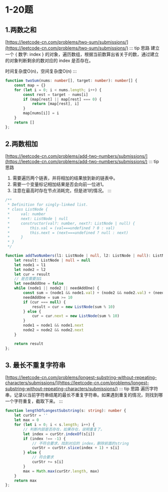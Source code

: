 # 1-20题

## 1.两数之和
[https://leetcode-cn.com/problems/two-sum/submissions/](https://leetcode-cn.com/problems/two-sum/submissions/)
::: tip 思路
建立一个 { 数字: index } 的对象，遍历数组，根据当前数算出省关于的数，通过建立的对象判断剩余的数对应的 index 是否存在。

时间复杂度O(n)，空间复杂度O(n)
:::

``` typescript
function twoSum(nums: number[], target: number): number[] {
    const map = {}
    for (let i = 0; i < nums.length; i++) {
        const rest = target - nums[i]
        if (map[rest] || map[rest] === 0) {
            return [map[rest], i]
        }
        map[nums[i]] = i
    }
    return []
};
```

## 2.两数相加
[https://leetcode-cn.com/problems/add-two-numbers/submissions/](https://leetcode-cn.com/problems/add-two-numbers/submissions/)
::: tip 思路
1. 需要遍历两个链表，并将相加的结果放到新的链表中。
2. 需要一个变量标记相加结果是否会向前一位进1。
3. 注意在最高时存在节点消耗完，但是进1的情况。
:::

``` typescript
/**
 * Definition for singly-linked list.
 * class ListNode {
 *     val: number
 *     next: ListNode | null
 *     constructor(val?: number, next?: ListNode | null) {
 *         this.val = (val===undefined ? 0 : val)
 *         this.next = (next===undefined ? null : next)
 *     }
 * }
 */

function addTwoNumbers(l1: ListNode | null, l2: ListNode | null): ListNode | null {
    let result: ListNode | null = null
    let node1 = l1
    let node2 = l2
    let cur = result
    // 是否需要加1
    let needAddOne = false
    while (node1 || node2 || needAddOne) {
        const sum = (node1 && node1.val) + (node2 && node2.val) + (needAddOne ? 1 : 0)
        needAddOne = sum >= 10
        if (cur === null) {
            result = cur = new ListNode(sum % 10)
        } else {
            cur = cur.next = new ListNode(sum % 10)
        }
        node1 = node1 && node1.next
        node2 = node2 && node2.next
    }

    return result
};
```

## 3. 最长不重复字符串
[https://leetcode-cn.com/problems/longest-substring-without-repeating-characters/submissions/](https://leetcode-cn.com/problems/longest-substring-without-repeating-characters/submissions/)
::: tip 思路
遍历字符串，记录以当前字符串结尾的最长不重复字符串。如果遇到重复的情况，则找到哪一个字符重复，截取下来。
:::

``` typescript
function lengthOfLongestSubstring(s: string): number {
    let curStr = ''
    let max = 0
    for (let i = 0; i < s.length; i++) {
        // 判断内部是否存在，如果存在，说明重复了。
        let index = curStr.indexOf(s[i])
        if (index !== -1) {
            // 不符合要求，找到对应的 index，删除前面的string
            curStr = curStr.slice(index + 1) + s[i]
        } else {
            // 符合要求
            curStr += s[i]
        }
        max = Math.max(curStr.length, max)
    }
    return max
};
```